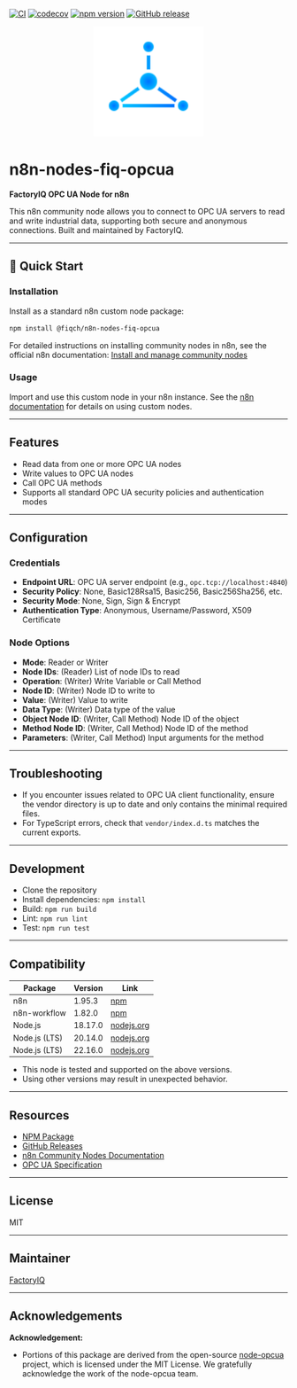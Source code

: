 [![CI](https://github.com/factoryiq-ch/n8n-nodes-fiq-opcua/actions/workflows/ci.yml/badge.svg)](https://github.com/factoryiq-ch/n8n-nodes-fiq-opcua/actions/workflows/ci.yml)
[![codecov](https://codecov.io/gh/factoryiq-ch/n8n-nodes-fiq-opcua/branch/main/graph/badge.svg?token=GOATJAVAM0)](https://codecov.io/gh/factoryiq-ch/n8n-nodes-fiq-opcua)
[![npm version](https://img.shields.io/npm/v/@fiqch/n8n-nodes-fiq-opcua.svg)](https://www.npmjs.com/package/@fiqch/n8n-nodes-fiq-opcua)
[![GitHub release](https://img.shields.io/github/v/release/factoryiq-ch/n8n-nodes-fiq-opcua)](https://github.com/factoryiq-ch/n8n-nodes-fiq-opcua/releases)

<p align="center">
  <img src="icons/FactoryIQ.svg" alt="FactoryIQ Logo" width="200"/>
</p>

# n8n-nodes-fiq-opcua

**FactoryIQ OPC UA Node for n8n**

This n8n community node allows you to connect to OPC UA servers to read and write industrial data, supporting both secure and anonymous connections. Built and maintained by FactoryIQ.

---

## 🚀 Quick Start

### Installation

Install as a standard n8n custom node package:

```bash
npm install @fiqch/n8n-nodes-fiq-opcua
```

For detailed instructions on installing community nodes in n8n, see the official n8n documentation: [Install and manage community nodes](https://docs.n8n.io/integrations/community-nodes/installation/)

### Usage

Import and use this custom node in your n8n instance. See the [n8n documentation](https://docs.n8n.io/) for details on using custom nodes.

---

## Features

- Read data from one or more OPC UA nodes
- Write values to OPC UA nodes
- Call OPC UA methods
- Supports all standard OPC UA security policies and authentication modes

---

## Configuration

### Credentials

- **Endpoint URL**: OPC UA server endpoint (e.g., `opc.tcp://localhost:4840`)
- **Security Policy**: None, Basic128Rsa15, Basic256, Basic256Sha256, etc.
- **Security Mode**: None, Sign, Sign & Encrypt
- **Authentication Type**: Anonymous, Username/Password, X509 Certificate

### Node Options

- **Mode**: Reader or Writer
- **Node IDs**: (Reader) List of node IDs to read
- **Operation**: (Writer) Write Variable or Call Method
- **Node ID**: (Writer) Node ID to write to
- **Value**: (Writer) Value to write
- **Data Type**: (Writer) Data type of the value
- **Object Node ID**: (Writer, Call Method) Node ID of the object
- **Method Node ID**: (Writer, Call Method) Node ID of the method
- **Parameters**: (Writer, Call Method) Input arguments for the method

---

## Troubleshooting

- If you encounter issues related to OPC UA client functionality, ensure the vendor directory is up to date and only contains the minimal required files.
- For TypeScript errors, check that `vendor/index.d.ts` matches the current exports.

---

## Development

- Clone the repository
- Install dependencies: `npm install`
- Build: `npm run build`
- Lint: `npm run lint`
- Test: `npm run test`

---

## Compatibility

| Package         | Version    | Link                                                      |
|----------------|------------|-----------------------------------------------------------|
| n8n            | 1.95.3     | [npm](https://www.npmjs.com/package/n8n)                  |
| n8n-workflow   | 1.82.0     | [npm](https://www.npmjs.com/package/n8n-workflow)         |
| Node.js        | 18.17.0    | [nodejs.org](https://nodejs.org/)                         |
| Node.js (LTS)  | 20.14.0    | [nodejs.org](https://nodejs.org/)                         |
| Node.js (LTS)  | 22.16.0    | [nodejs.org](https://nodejs.org/)                         |

- This node is tested and supported on the above versions.
- Using other versions may result in unexpected behavior.

---

## Resources

- [NPM Package](https://www.npmjs.com/package/@fiqch/n8n-nodes-fiq-opcua)
- [GitHub Releases](https://github.com/factoryiq-ch/n8n-nodes-fiq-opcua/releases)
- [n8n Community Nodes Documentation](https://docs.n8n.io/integrations/#community-nodes)
- [OPC UA Specification](https://opcfoundation.org/about/opc-technologies/opc-ua/)

---

## License

MIT

---

## Maintainer

[FactoryIQ](https://factoryiq.ch)

---

## Acknowledgements

**Acknowledgement:**
- Portions of this package are derived from the open-source [node-opcua](https://github.com/node-opcua/node-opcua) project, which is licensed under the MIT License. We gratefully acknowledge the work of the node-opcua team.
